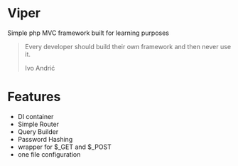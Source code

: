 # Viper
Simple php MVC framework built for learning purposes

> Every developer should build their own framework and then never use it. 
>
> Ivo Andrić

# Features
- DI container
- Simple Router
- Query Builder 
- Password Hashing
- wrapper for $_GET and $_POST
- one file configuration

